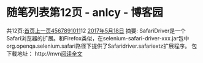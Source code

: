 
# 随笔列表第12页 - anlcy - 博客园






共12页:[首页](https://www.cnblogs.com/camilla/default.html?page=1)[上一页](https://www.cnblogs.com/camilla/default.html?page=11)[4](https://www.cnblogs.com/camilla/default.html?page=4)[5](https://www.cnblogs.com/camilla/default.html?page=5)[6](https://www.cnblogs.com/camilla/default.html?page=6)[7](https://www.cnblogs.com/camilla/default.html?page=7)[8](https://www.cnblogs.com/camilla/default.html?page=8)[9](https://www.cnblogs.com/camilla/default.html?page=9)[10](https://www.cnblogs.com/camilla/default.html?page=10)[11](https://www.cnblogs.com/camilla/default.html?page=11)12
[2017年5月18日](https://www.cnblogs.com/camilla/archive/2017/05/18.html)
摘要: SafariDriver是一个Safari浏览器的扩展。和Firefox类似，在selenium-safari-driver-xxx.jar包中org.openqa.selenium.safari路径下提供了Safaridriver.safariextz扩展程序。 包下载地址： http://mvn[阅读全文](https://www.cnblogs.com/camilla/p/6871942.html)

